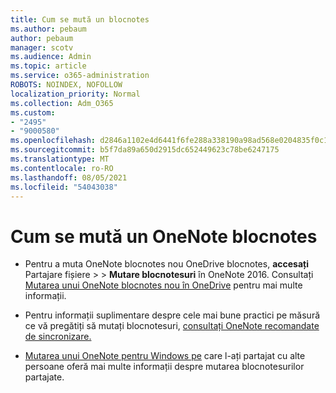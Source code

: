 ```yaml
---
title: Cum se mută un blocnotes
ms.author: pebaum
author: pebaum
manager: scotv
ms.audience: Admin
ms.topic: article
ms.service: o365-administration
ROBOTS: NOINDEX, NOFOLLOW
localization_priority: Normal
ms.collection: Adm_O365
ms.custom:
- "2495"
- "9000580"
ms.openlocfilehash: d2846a1102e4d6441f6fe288a338190a98ad568e0204835f0c1e1f4ea634cf56
ms.sourcegitcommit: b5f7da89a650d2915dc652449623c78be6247175
ms.translationtype: MT
ms.contentlocale: ro-RO
ms.lasthandoff: 08/05/2021
ms.locfileid: "54043038"
---
```

# <a name="how-to-move-a-onenote-notebook"></a>Cum se mută un OneNote blocnotes

* Pentru a muta OneNote blocnotes nou OneDrive blocnotes, **accesați** Partajare fișiere  >    >  **Mutare blocnotesuri** în OneNote 2016. Consultați [Mutarea unui OneNote blocnotes nou în OneDrive](https://support.office.com/article/Move-a-OneNote-notebook-to-OneDrive-0af0a141-0bdf-49ab-9e50-45dbcca44082) pentru mai multe informații.

* Pentru informații suplimentare despre cele mai bune practici pe măsură ce vă pregătiți să mutați blocnotesuri, [consultați OneNote recomandate de sincronizare.](https://support.microsoft.com/help/2819334/onenote-syncing-best-practices)

* [Mutarea unui OneNote pentru Windows pe](https://support.office.com/article/Move-a-OneNote-for-Windows-notebook-that-you-ve-shared-with-others-56c7659e-1850-49a6-8874-e2db6b440cd4) care l-ați partajat cu alte persoane oferă mai multe informații despre mutarea blocnotesurilor partajate.
